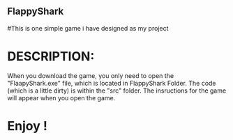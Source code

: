 ## FlappyShark

#This is one simple game i have designed as my project

# DESCRIPTION:
When you download the game, you only need to open the
"FlaapyShark.exe" file, which is located in FlappyShark 
Folder. The code (which is a little dirty) is within the
"src" folder. The insructions for the game will appear 
when you open the game. 

# Enjoy !
